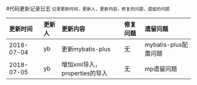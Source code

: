 #代码更新记录日志
`记录更新时间，更新人，更新内容，修复的问题，遗留的问题`

|更新时间  |更新人 |更新内容|修复问题|遗留问题|
|:------ |:-----|:------|:-----|:-----|
|2018-07-04|yb|更新mybatis-plus|无|mybatis-plus配置问题|
|2018-07-05|yb|增加xml导入，properties的导入|无|mp遗留问题|